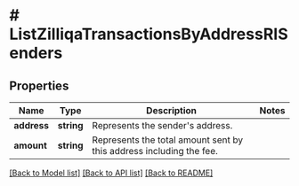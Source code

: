 # # ListZilliqaTransactionsByAddressRISenders

## Properties

Name | Type | Description | Notes
------------ | ------------- | ------------- | -------------
**address** | **string** | Represents the sender&#39;s address. |
**amount** | **string** | Represents the total amount sent by this address including the fee. |

[[Back to Model list]](../../README.md#models) [[Back to API list]](../../README.md#endpoints) [[Back to README]](../../README.md)

